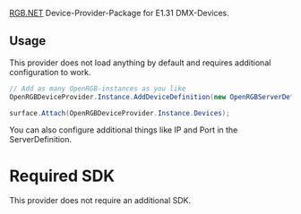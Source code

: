 ﻿[RGB.NET](https://github.com/DarthAffe/RGB.NET) Device-Provider-Package for E1.31 DMX-Devices.

## Usage
This provider does not load anything by default and requires additional configuration to work.

```csharp
// Add as many OpenRGB-instances as you like
OpenRGBDeviceProvider.Instance.AddDeviceDefinition(new OpenRGBServerDefinition());

surface.Attach(OpenRGBDeviceProvider.Instance.Devices);
```

You can also configure additional things like IP and Port in the ServerDefinition.

# Required SDK
This provider does not require an additional SDK.
